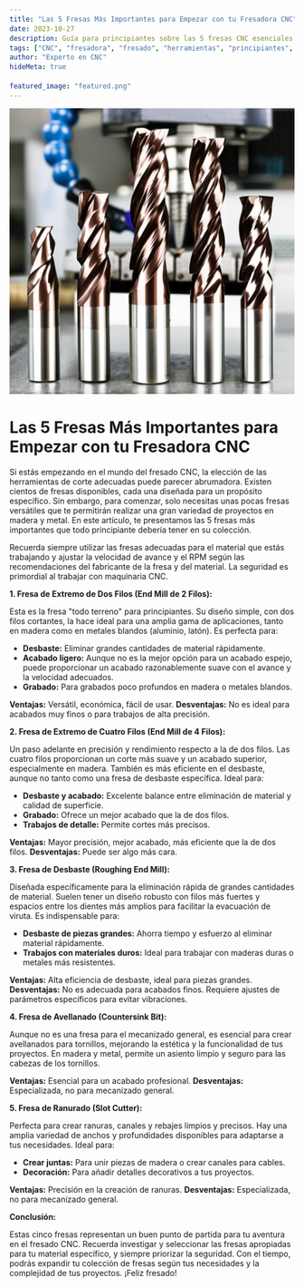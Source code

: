 ```yaml
---
title: "Las 5 Fresas Más Importantes para Empezar con tu Fresadora CNC"
date: 2023-10-27
description: Guía para principiantes sobre las 5 fresas CNC esenciales para trabajar madera y metal. Aprende a elegir la fresa adecuada para tus proyectos.
tags: ["CNC", "fresadora", "fresado", "herramientas", "principiantes", "madera", "metal"]
author: "Experto en CNC"
hideMeta: true

featured_image: "featured.png"
---
```


![Las 5 Fresas Más Importantes para Empezar con tu Fresadora CNC](featured.png)

# Las 5 Fresas Más Importantes para Empezar con tu Fresadora CNC

Si estás empezando en el mundo del fresado CNC, la elección de las herramientas de corte adecuadas puede parecer abrumadora.  Existen cientos de fresas disponibles, cada una diseñada para un propósito específico.  Sin embargo, para comenzar, solo necesitas unas pocas fresas versátiles que te permitirán realizar una gran variedad de proyectos en madera y metal.  En este artículo, te presentamos las 5 fresas más importantes que todo principiante debería tener en su colección.

Recuerda siempre utilizar las fresas adecuadas para el material que estás trabajando y ajustar la velocidad de avance y el RPM según las recomendaciones del fabricante de la fresa y del material.  La seguridad es primordial al trabajar con maquinaria CNC.

**1. Fresa de Extremo de Dos Filos (End Mill de 2 Filos):**

Esta es la fresa "todo terreno" para principiantes. Su diseño simple, con dos filos cortantes, la hace ideal para una amplia gama de aplicaciones, tanto en madera como en metales blandos (aluminio, latón).  Es perfecta para:

* **Desbaste:** Eliminar grandes cantidades de material rápidamente.
* **Acabado ligero:**  Aunque no es la mejor opción para un acabado espejo, puede proporcionar un acabado razonablemente suave con el avance y la velocidad adecuados.
* **Grabado:** Para grabados poco profundos en madera o metales blandos.

**Ventajas:** Versátil, económica, fácil de usar.
**Desventajas:** No es ideal para acabados muy finos o para trabajos de alta precisión.

**2. Fresa de Extremo de Cuatro Filos (End Mill de 4 Filos):**

Un paso adelante en precisión y rendimiento respecto a la de dos filos. Las cuatro filos proporcionan un corte más suave y un acabado superior, especialmente en madera.  También es más eficiente en el desbaste, aunque no tanto como una fresa de desbaste específica.  Ideal para:

* **Desbaste y acabado:** Excelente balance entre eliminación de material y calidad de superficie.
* **Grabado:** Ofrece un mejor acabado que la de dos filos.
* **Trabajos de detalle:**  Permite cortes más precisos.

**Ventajas:** Mayor precisión, mejor acabado, más eficiente que la de dos filos.
**Desventajas:** Puede ser algo más cara.

**3. Fresa de Desbaste (Roughing End Mill):**

Diseñada específicamente para la eliminación rápida de grandes cantidades de material. Suelen tener un diseño robusto con filos más fuertes y espacios entre los dientes más amplios para facilitar la evacuación de viruta. Es indispensable para:

* **Desbaste de piezas grandes:** Ahorra tiempo y esfuerzo al eliminar material rápidamente.
* **Trabajos con materiales duros:**  Ideal para trabajar con maderas duras o metales más resistentes.

**Ventajas:** Alta eficiencia de desbaste, ideal para piezas grandes.
**Desventajas:**  No es adecuada para acabados finos.  Requiere ajustes de parámetros específicos para evitar vibraciones.


**4. Fresa de Avellanado (Countersink Bit):**

Aunque no es una fresa para el mecanizado general, es esencial para crear avellanados para tornillos, mejorando la estética y la funcionalidad de tus proyectos.  En madera y metal, permite un asiento limpio y seguro para las cabezas de los tornillos.

**Ventajas:**  Esencial para un acabado profesional.
**Desventajas:**  Especializada, no para mecanizado general.


**5. Fresa de Ranurado (Slot Cutter):**

Perfecta para crear ranuras, canales y rebajes limpios y precisos.  Hay una amplia variedad de anchos y profundidades disponibles para adaptarse a tus necesidades.  Ideal para:

* **Crear juntas:**  Para unir piezas de madera o crear canales para cables.
* **Decoración:**  Para añadir detalles decorativos a tus proyectos.

**Ventajas:**  Precisión en la creación de ranuras.
**Desventajas:**  Especializada, no para mecanizado general.


**Conclusión:**

Estas cinco fresas representan un buen punto de partida para tu aventura en el fresado CNC.  Recuerda investigar y seleccionar las fresas apropiadas para tu material específico, y siempre priorizar la seguridad.  Con el tiempo, podrás expandir tu colección de fresas según tus necesidades y la complejidad de tus proyectos. ¡Feliz fresado!